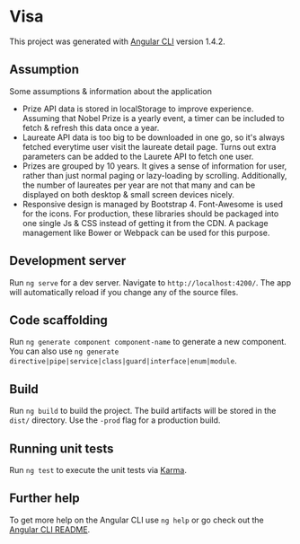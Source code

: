 # Visa

This project was generated with [Angular CLI](https://github.com/angular/angular-cli) version 1.4.2.

## Assumption

Some assumptions & information about the application
- Prize API data is stored in localStorage to improve experience. Assuming that Nobel Prize is a yearly event, a timer can be included to fetch & refresh this data once a year.
- Laureate API data is too big to be downloaded in one go, so it's always fetched everytime user visit the laureate detail page. Turns out extra parameters can be added to the Laurete API to fetch one user.
- Prizes are grouped by 10 years. It gives a sense of information for user, rather than just normal paging or lazy-loading by scrolling. Additionally, the number of laureates per year are not that many and can be displayed on both desktop & small screen devices nicely.
- Responsive design is managed by Bootstrap 4. Font-Awesome is used for the icons. For production, these libraries should be packaged into one single Js & CSS instead of getting it from the CDN. A package management like Bower or Webpack can be used for this purpose.

## Development server

Run `ng serve` for a dev server. Navigate to `http://localhost:4200/`. The app will automatically reload if you change any of the source files.

## Code scaffolding

Run `ng generate component component-name` to generate a new component. You can also use `ng generate directive|pipe|service|class|guard|interface|enum|module`.

## Build

Run `ng build` to build the project. The build artifacts will be stored in the `dist/` directory. Use the `-prod` flag for a production build.

## Running unit tests

Run `ng test` to execute the unit tests via [Karma](https://karma-runner.github.io).

## Further help

To get more help on the Angular CLI use `ng help` or go check out the [Angular CLI README](https://github.com/angular/angular-cli/blob/master/README.md).
